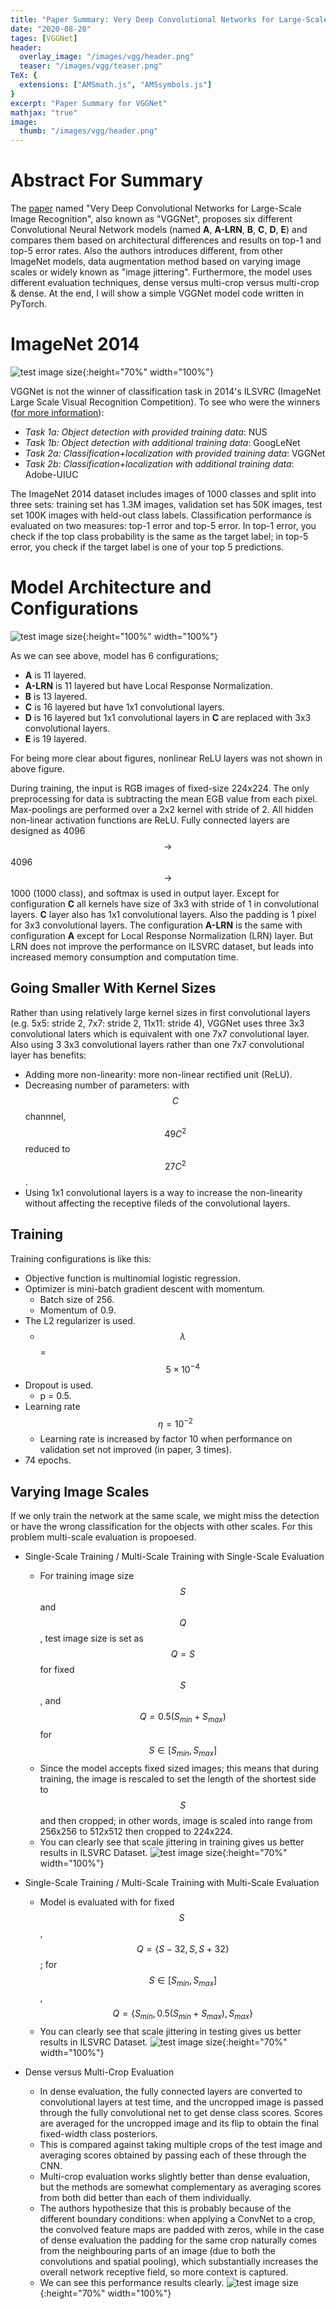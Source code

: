 ```yaml
---
title: "Paper Summary: Very Deep Convolutional Networks for Large-Scale Image Recognition"
date: "2020-08-20"
tages: [VGGNet]
header:
  overlay_image: "/images/vgg/header.png"
  teaser: "/images/vgg/teaser.png"
TeX: {
  extensions: ["AMSmath.js", "AMSsymbols.js"]
}
excerpt: "Paper Summary for VGGNet"
mathjax: "true"
image:
  thumb: "/images/vgg/header.png"
---
```


# Abstract For Summary

The [paper](https://arxiv.org/pdf/1409.1556.pdf) named "Very Deep Convolutional Networks for Large-Scale Image Recognition", also known as "VGGNet", proposes six different Convolutional Neural Network models (named **A**, **A-LRN**, **B**, **C**, **D**, **E**) and compares them based on architectural differences and results on top-1 and top-5 error rates. Also the authors introduces different, from other ImageNet models, data augmentation method based on varying image scales or widely known as "image jittering". Furthermore, the model uses different evaluation techniques, dense versus multi-crop versus multi-crop & dense. At the end, I will show a simple VGGNet model code written in PyTorch.

# ImageNet 2014

![test image size](/images/vgg/imagenet.jpeg){:height="70%" width="100%"}

VGGNet is not the winner of classification task in 2014's ILSVRC (ImageNet Large Scale Visual Recognition Competition). To see who were the winners ([for more information](http://www.image-net.org/challenges/LSVRC/2014/results)):

* *Task 1a: Object detection with provided training data*: NUS
* *Task 1b: Object detection with additional training data*: GoogLeNet
* *Task 2a: Classification+localization with provided training data*: VGGNet
* *Task 2b: Classification+localization with additional training data*: Adobe-UIUC

The ImageNet 2014 dataset includes images of 1000 classes and split into three sets: training set has 1.3M images, validation set has 50K images, test set 100K images with held-out class labels. Classification performance is evaluated on two measures: top-1 error and top-5 error. In top-1 error, you check if the top class probability is the same as the target label; in top-5 error, you check if the target label is one of your top 5 predictions.

# Model Architecture and Configurations

![test image size](/images/vgg/arch3.png){:height="100%" width="100%"}

As we can see above, model has 6 configurations;

* **A** is 11 layered.
* **A-LRN** is 11 layered but have Local Response Normalization.
* **B** is 13 layered.
* **C** is 16 layered but have 1x1 convolutional layers.
* **D** is 16 layered but 1x1 convolutional layers in **C** are replaced with 3x3 convolutional layers.
* **E** is 19 layered.

For being more clear about figures, nonlinear ReLU layers was not shown in above figure.

During training, the input is RGB images of fixed-size 224x224. The only preprocessing for data is subtracting the mean EGB value from each pixel. Max-poolings are performed over a 2x2 kernel with stride of 2.
All hidden non-linear activation functions are ReLU. Fully connected layers are designed as 4096 $$\rightarrow$$ 4096 $$\rightarrow$$ 1000 (1000 class), and softmax is used in output layer.
Except for configuration **C** all kernels have size of 3x3 with stride of 1 in convolutional layers. **C** layer also has 1x1 convolutional layers. Also the padding is 1 pixel for 3x3 convolutional layers.
The configuration **A-LRN** is the same with configuration **A** except for Local Response Normalization (LRN) layer. But LRN does not improve the performance on ILSVRC dataset, but leads into increased memory consumption and computation time.
## Going Smaller With Kernel Sizes
Rather than using relatively large kernel sizes in first convolutional layers (e.g. 5x5: stride 2, 7x7: stride 2, 11x11: stride 4), VGGNet uses three 3x3 convolutional laters which is equivalent with one 7x7 convolutional layer.
Also using 3 3x3 convolutional layers rather than one 7x7 convolutional layer has benefits:
* Adding more non-linearity: more non-linear rectified unit (ReLU).
* Decreasing number of parameters: with $$C$$ channnel, $$49C^2$$ reduced to $$27C^2$$.
* Using 1x1 convolutional layers is a way to increase the non-linearity without affecting the receptive fileds of the convolutional layers.

## Training
Training configurations is like this:
* Objective function is multinomial logistic regression.
* Optimizer is mini-batch gradient descent with momentum.
	* Batch size of 256.
	* Momentum of 0.9.
* The L2 regularizer is used.
	* $$\lambda$$ = $$5\times 10^{-4}$$
* Dropout is used.
	* p = 0.5.
* Learning rate $$\eta = 10^{-2}$$
	* Learning rate is increased by factor 10 when performance on validation set not improved (in paper, 3 times).
* 74 epochs.

## Varying Image Scales
If we only train the network at the same scale, we might miss the detection or have the wrong classification for the objects with other scales. For this problem multi-scale evaluation is propoesed.
* Single-Scale Training / Multi-Scale Training with Single-Scale Evaluation
	* For training image size $$S$$ and $$Q$$, test image size is set as $$Q = S$$ for fixed $$S$$, and $$Q=0.5(S_{min}+S_{max})$$ for $$S \in [S_{min},S_{max}]$$
	* Since the model accepts fixed sized images; this means that during training, the image is rescaled to set the length of the shortest side to $$S$$ and then cropped; in other words,
	image is scaled into range from 256x256 to 512x512 then cropped to 224x224.
	* You can clearly see that scale jittering in training gives us better results in ILSVRC Dataset.
![test image size](/images/vgg/singlescaleeval.png){:height="70%" width="100%"}

* Single-Scale Training / Multi-Scale Training with Multi-Scale Evaluation
	* Model is evaluated with for fixed $$S\;$$, $$Q = \{S-32, S, S+32\}$$; for $$S \in [S_{min},S_{max}]$$, $$Q=\{S_{min}, 0.5(S_{min}+S_{max}), S_{max}\}$$
	* You can clearly see that scale jittering in testing gives us better results in ILSVRC Dataset.
![test image size](/images/vgg/mseval.png){:height="70%" width="100%"}

* Dense versus Multi-Crop Evaluation
	* In dense evaluation, the fully connected layers are converted to convolutional layers at test time, and the uncropped image is
	passed through the fully convolutional net to get dense class scores. Scores are averaged for the uncropped image and its flip to obtain the final fixed-width class posteriors.
	* This is compared against taking multiple crops of the test image and averaging scores obtained by passing each of these through the CNN.
	* Multi-crop evaluation works slightly better than dense evaluation, but the methods are somewhat complementary as averaging scores from both did better than each of them individually.
	* The authors hypothesize that this is probably because of the different boundary conditions: when applying a ConvNet to a crop, the convolved feature maps are padded with zeros,
	while in the case of dense evaluation the padding for the same crop naturally comes from the neighbouring parts of an image
	(due to both the convolutions and spatial pooling), which substantially increases the overall network receptive field, so more context is captured.
	* We can see this performance results clearly.
![test image size](/images/vgg/densemc.png){:height="70%" width="100%"}
